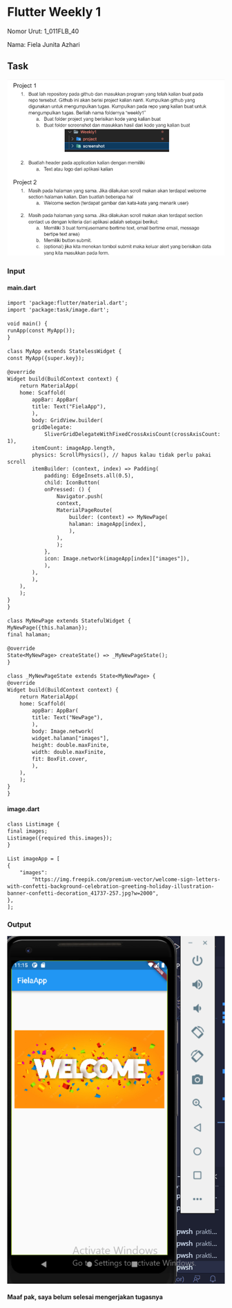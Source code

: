 # Flutter Weekly 1
Nomor Urut: 1_011FLB_40

Nama: Fiela Junita Azhari

## Task
![task](screenshots/task.png)
### Input
#### main.dart
    import 'package:flutter/material.dart';
    import 'package:task/image.dart';

    void main() {
    runApp(const MyApp());
    }

    class MyApp extends StatelessWidget {
    const MyApp({super.key});

    @override
    Widget build(BuildContext context) {
        return MaterialApp(
        home: Scaffold(
            appBar: AppBar(
            title: Text("FielaApp"),
            ),
            body: GridView.builder(
            gridDelegate:
                SliverGridDelegateWithFixedCrossAxisCount(crossAxisCount: 1),
            itemCount: imageApp.length,
            physics: ScrollPhysics(), // hapus kalau tidak perlu pakai scroll
            itemBuilder: (context, index) => Padding(
                padding: EdgeInsets.all(0.5),
                child: IconButton(
                onPressed: () {
                    Navigator.push(
                    context,
                    MaterialPageRoute(
                        builder: (context) => MyNewPage(
                        halaman: imageApp[index],
                        ),
                    ),
                    );
                },
                icon: Image.network(imageApp[index]["images"]),
                ),
            ),
            ),
        ),
        );
    }
    }

    class MyNewPage extends StatefulWidget {
    MyNewPage({this.halaman});
    final halaman;

    @override
    State<MyNewPage> createState() => _MyNewPageState();
    }

    class _MyNewPageState extends State<MyNewPage> {
    @override
    Widget build(BuildContext context) {
        return MaterialApp(
        home: Scaffold(
            appBar: AppBar(
            title: Text("NewPage"),
            ),
            body: Image.network(
            widget.halaman["images"],
            height: double.maxFinite,
            width: double.maxFinite,
            fit: BoxFit.cover,
            ),
        ),
        );
    }
    }

#### image.dart
    class Listimage {
    final images;
    Listimage({required this.images});
    }

    List imageApp = [
    {
        "images":
            "https://img.freepik.com/premium-vector/welcome-sign-letters-with-confetti-background-celebration-greeting-holiday-illustration-banner-confetti-decoration_41737-257.jpg?w=2000",
    },
    ];


### Output
![output](screenshots/output.png)

#### Maaf pak, saya belum selesai mengerjakan tugasnya